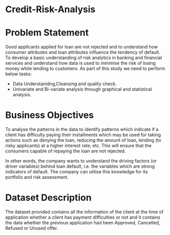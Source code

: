 # Credit-Risk-Analysis

# Problem Statement
Good applicants applied for loan are not rejected and to understand how consumer attributes and loan attributes influence the tendency of default. 
To develop a basic understanding of risk analytics in banking and financial services and understand how data is used to minimise the risk of losing money while lending 
to customers. As part of this study we need to perform below tasks:

- Data Understanidng,Cleansing and quality check.
- Univariate and Bi-variate analysis through graphical and statistical analysis.

# Business Objectives
To analyse the patterns in the data to identify patterns which indicate if a client has difficulty paying their installments which may be used for taking actions such as 
denying the loan, reducing the amount of loan, lending (to risky applicants) at a higher interest rate, etc. This will ensure that the consumers capable of repaying the 
loan are not rejected.

In other words, the company wants to understand the driving factors (or driver variables) behind loan default, i.e. the variables which are strong indicators of default. 
The company can utilise this knowledge for its portfolio and risk assessment.

# Dataset Description
The dataset provided contains all the information of the client at the time of application whether a client has payment difficulties or not and it contains the data whether the previous application had been Approved, Cancelled, Refused or Unused offer.
